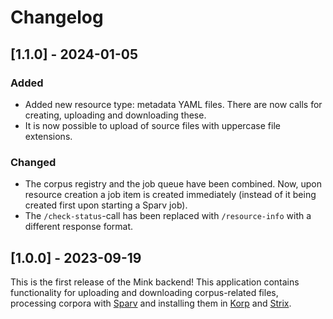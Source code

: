 # Changelog

## [1.1.0] - 2024-01-05

### Added

- Added new resource type: metadata YAML files. There are now calls for creating, uploading and downloading these.
- It is now possible to upload of source files with uppercase file extensions.

### Changed

- The corpus registry and the job queue have been combined. Now, upon resource creation a job item is created immediately
  (instead of it being created first upon starting a Sparv job).
- The `/check-status`-call has been replaced with `/resource-info` with a different response format.


## [1.0.0] - 2023-09-19

This is the first release of the Mink backend! This application contains functionality for uploading and downloading
corpus-related files, processing corpora with [Sparv](https://spraakbanken.gu.se/sparv/) and installing them in
[Korp](https://spraakbanken.gu.se/korp) and [Strix](https://spraakbanken.gu.se/strix).
